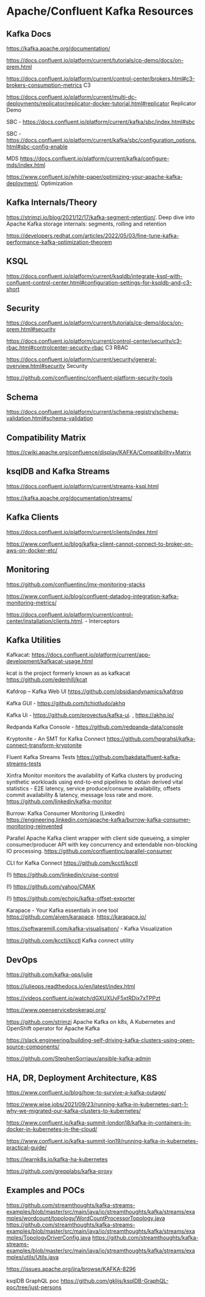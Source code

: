 # Apache/Confluent Kafka Resources

## Kafka Docs
https://kafka.apache.org/documentation/


https://docs.confluent.io/platform/current/tutorials/cp-demo/docs/on-prem.html

https://docs.confluent.io/platform/current/control-center/brokers.html#c3-brokers-consumption-metrics C3

https://docs.confluent.io/platform/current/multi-dc-deployments/replicator/replicator-docker-tutorial.html#replicator Replicator Demo

SBC - https://docs.confluent.io/platform/current/kafka/sbc/index.html#sbc

SBC - https://docs.confluent.io/platform/current/kafka/sbc/configuration_options.html#sbc-config-enable

MDS https://docs.confluent.io/platform/current/kafka/configure-mds/index.html

https://www.confluent.io/white-paper/optimizing-your-apache-kafka-deployment/. Optimization


## Kafka Internals/Theory

https://strimzi.io/blog/2021/12/17/kafka-segment-retention/. Deep dive into Apache Kafka storage internals: segments, rolling and retention

https://developers.redhat.com/articles/2022/05/03/fine-tune-kafka-performance-kafka-optimization-theorem


## KSQL
https://docs.confluent.io/platform/current/ksqldb/integrate-ksql-with-confluent-control-center.html#configuration-settings-for-ksqldb-and-c3-short



## Security
https://docs.confluent.io/platform/current/tutorials/cp-demo/docs/on-prem.html#security

https://docs.confluent.io/platform/current/control-center/security/c3-rbac.html#controlcenter-security-rbac C3 RBAC

https://docs.confluent.io/platform/current/security/general-overview.html#security  Security

https://github.com/confluentinc/confluent-platform-security-tools


## Schema
https://docs.confluent.io/platform/current/schema-registry/schema-validation.html#schema-validation


## Compatibility Matrix
https://cwiki.apache.org/confluence/display/KAFKA/Compatibility+Matrix

## ksqlDB and Kafka Streams

https://docs.confluent.io/platform/current/streams-ksql.html

https://kafka.apache.org/documentation/streams/

## Kafka Clients
https://docs.confluent.io/platform/current/clients/index.html 

https://www.confluent.io/blog/kafka-client-cannot-connect-to-broker-on-aws-on-docker-etc/


## Monitoring
https://github.com/confluentinc/jmx-monitoring-stacks

https://www.confluent.io/blog/confluent-datadog-integration-kafka-monitoring-metrics/

https://docs.confluent.io/platform/current/control-center/installation/clients.html. - Interceptors


## Kafka Utilities

Kafkacat: https://docs.confluent.io/platform/current/app-development/kafkacat-usage.html

kcat is the project formerly known as as kafkacat https://github.com/edenhill/kcat

Kafdrop – Kafka Web UI https://github.com/obsidiandynamics/kafdrop

Kafka GUI - https://github.com/tchiotludo/akhq

Kafka Ui - https://github.com/provectus/kafka-ui.   ,  https://akhq.io/

Redpanda Kafka Console - https://github.com/redpanda-data/console

Kryptonite - An SMT for Kafka Connect https://github.com/hpgrahsl/kafka-connect-transform-kryptonite

Fluent Kafka Streams Tests https://github.com/bakdata/fluent-kafka-streams-tests

Xinfra Monitor monitors the availability of Kafka clusters by producing synthetic workloads using end-to-end pipelines to obtain derived vital statistics - E2E latency, service produce/consume availability, offsets commit availability & latency, message loss rate and more.
https://github.com/linkedin/kafka-monitor

Burrow: Kafka Consumer Monitoring (LinkedIn) https://engineering.linkedin.com/apache-kafka/burrow-kafka-consumer-monitoring-reinvented

Parallel Apache Kafka client wrapper with client side queueing, a simpler consumer/producer API with key concurrency and extendable non-blocking IO processing.
https://github.com/confluentinc/parallel-consumer

CLI for Kafka Connect https://github.com/kcctl/kcctl

(!) https://github.com/linkedin/cruise-control

(!) https://github.com/yahoo/CMAK

(!) https://github.com/echojc/kafka-offset-exporter

Karapace - Your Kafka essentials in one tool https://github.com/aiven/karapace. https://karapace.io/

https://softwaremill.com/kafka-visualisation/ - Kafka Visualization

https://github.com/kcctl/kcctl
Kafka connect utility

## DevOps
https://github.com/kafka-ops/julie

https://julieops.readthedocs.io/en/latest/index.html

https://videos.confluent.io/watch/dGXUXUvF5xtRDix7xTPPzt

https://www.openservicebrokerapi.org/

https://github.com/strimzi  Apache Kafka on k8s, A Kubernetes and OpenShift operator for Apache Kafka

https://slack.engineering/building-self-driving-kafka-clusters-using-open-source-components/

https://github.com/StephenSorriaux/ansible-kafka-admin


## HA, DR, Deployment Architecture, K8S

https://www.confluent.io/blog/how-to-survive-a-kafka-outage/

https://www.wise.jobs/2021/09/23/running-kafka-in-kubernetes-part-1-why-we-migrated-our-kafka-clusters-to-kubernetes/

https://www.confluent.io/kafka-summit-london18/kafka-in-containers-in-docker-in-kubernetes-in-the-cloud/

https://www.confluent.io/kafka-summit-lon19/running-kafka-in-kubernetes-practical-guide/

https://learnk8s.io/kafka-ha-kubernetes

https://github.com/grepplabs/kafka-proxy 

## Examples and POCs

https://github.com/streamthoughts/kafka-streams-examples/blob/master/src/main/java/io/streamthoughts/kafka/streams/examples/wordcount/topology/WordCountProcessorTopology.java
https://github.com/streamthoughts/kafka-streams-examples/blob/master/src/main/java/io/streamthoughts/kafka/streams/examples/TopologyDriverConfig.java
https://github.com/streamthoughts/kafka-streams-examples/blob/master/src/main/java/io/streamthoughts/kafka/streams/examples/utils/Utils.java

https://issues.apache.org/jira/browse/KAFKA-8296


ksqlDB GraphQL poc https://github.com/gklijs/ksqlDB-GraphQL-poc/tree/just-persons

